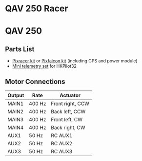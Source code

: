 # QAV 250 Racer

# QAV 250

## Parts List

- [Pixracer kit](hardware-pixracer.md) or [Pixfalcon kit](hardware-pixfalcon.md) (including GPS and power module)
- [Mini telemetry set](hardware-pixfalcon.md) for HKPilot32

## Motor Connections

| Output | Rate   | Actuator         |
| ------ | ------ | ---------------- |
| MAIN1  | 400 Hz | Front right, CCW |
| MAIN2  | 400 Hz | Back left, CCW   |
| MAIN3  | 400 Hz | Front left, CW   |
| MAIN4  | 400 Hz | Back right, CW   |
| AUX1   | 50 Hz  | RC AUX1          |
| AUX2   | 50 Hz  | RC AUX2          |
| AUX3   | 50 Hz  | RC AUX3          |